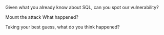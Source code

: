 

Given what you already know about SQL, can you spot our vulnerability?




Mount the attack
What happened?



Taking your best guess, what do you think happened?
